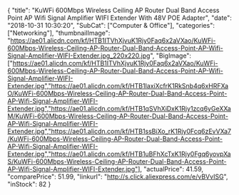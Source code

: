 {
	"title": "KuWFi 600Mbps Wireless Ceiling AP Router Dual Band Access Point AP Wifi Signal Amplifier WIFI Extender With 48V POE Adapter",
	"date": "2018-10-31 10:30:20",
	"SubCat": ["Computer & Office"],
	"categories": ["Networking"],
	"thumbnailImage": "https://ae01.alicdn.com/kf/HTB1ITVhXjvuK1Rjy0Faq6x2aVXao/KuWFi-600Mbps-Wireless-Ceiling-AP-Router-Dual-Band-Access-Point-AP-Wifi-Signal-Amplifier-WIFI-Extender.jpg_220x220.jpg",
	"BigImage": ["https://ae01.alicdn.com/kf/HTB1ITVhXjvuK1Rjy0Faq6x2aVXao/KuWFi-600Mbps-Wireless-Ceiling-AP-Router-Dual-Band-Access-Point-AP-Wifi-Signal-Amplifier-WIFI-Extender.jpg","https://ae01.alicdn.com/kf/HTB1IaxiXcfrK1RkSnb4q6xHRFXaO/KuWFi-600Mbps-Wireless-Ceiling-AP-Router-Dual-Band-Access-Point-AP-Wifi-Signal-Amplifier-WIFI-Extender.jpg","https://ae01.alicdn.com/kf/HTB1qSVhXiDxK1Rjy1zcq6yGeXXaM/KuWFi-600Mbps-Wireless-Ceiling-AP-Router-Dual-Band-Access-Point-AP-Wifi-Signal-Amplifier-WIFI-Extender.jpg","https://ae01.alicdn.com/kf/HTB1ssBiXo_rK1Rjy0Fcq6zEvVXa7/KuWFi-600Mbps-Wireless-Ceiling-AP-Router-Dual-Band-Access-Point-AP-Wifi-Signal-Amplifier-WIFI-Extender.jpg","https://ae01.alicdn.com/kf/HTB1uBFhXcTxK1Rjy0Fgq6yovpXaS/KuWFi-600Mbps-Wireless-Ceiling-AP-Router-Dual-Band-Access-Point-AP-Wifi-Signal-Amplifier-WIFI-Extender.jpg"],
	"actualPrice": 41.59,
	"comparePrice": 51.99,
	"linkurl": "http://s.click.aliexpress.com/e/vBVvISG",
	"inStock": 82
}
